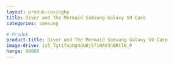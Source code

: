 ```yaml
---
layout: produk-casinghp
title: Diver and The Mermaid Samsung Galaxy S9 Case
categories: samsung

# Produk
product-title: Diver and The Mermaid Samsung Galaxy S9 Case
image-drive: 1z5_TgtifopNg4dUBjSfiNAV3nBRtlK_P
harga: 90000
---
```

